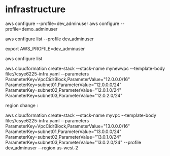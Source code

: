 # infrastructure
aws configure --profile=dev_adminuser
aws configure --profile=demo_adminuser

aws configure list --profile dev_adminuser

export AWS_PROFILE=dev_adminuser

aws configure list

aws cloudformation create-stack --stack-name mynewvpc --template-body file://csye6225-infra.yaml --parameters ParameterKey=VpcCidrBlock,ParameterValue="12.0.0.0/16" ParameterKey=subnet01,ParameterValue="12.0.0.0/24" ParameterKey=subnet02,ParameterValue="12.0.1.0/24" ParameterKey=subnet03,ParameterValue="12.0.2.0/24" 


region change :

aws cloudformation create-stack --stack-name myvpc --template-body file://csye6225-infra.yaml --parameters ParameterKey=VpcCidrBlock,ParameterValue="13.0.0.0/16" ParameterKey=subnet01,ParameterValue="13.0.0.0/24" ParameterKey=subnet02,ParameterValue="13.0.1.0/24" ParameterKey=subnet03,ParameterValue="13.0.2.0/24" --profile dev_adminuser  --region us-west-2